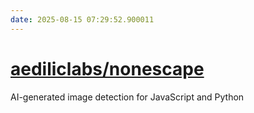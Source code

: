 ```yaml
---
date: 2025-08-15 07:29:52.900011
---
```


# [aediliclabs/nonescape](https://github.com/aediliclabs/nonescape)

AI-generated image detection for JavaScript and Python